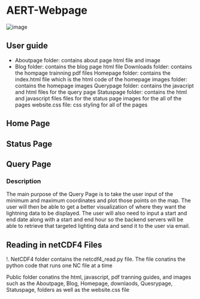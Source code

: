 # AERT-Webpage

![image](https://user-images.githubusercontent.com/58304673/112229708-d91bbc80-8c09-11eb-8701-00aff7b28bdc.png)

## User guide
* Aboutpage folder: contains about page html file and image
* Blog folder: contains the blog page html file
Downloads folder: contains the hompage trainning pdf files
Homepage folder: contains the index.html file which is the html code of the homepage
images folder: contains the homepage images
Querypage folder: contains the javacript and html files for the query page
Statuspage folder: contains the html and javascript files files for the status page
images for the all of the pages
website.css file: css styling for all of the pages

## Home Page

## Status Page

## Query Page
### Description
The main purpose of the Query Page is to take the user input of the minimum and maximum coordinates and plot those points on the map. The user will then be able to get a better visualization of where they want the lightning data to be displayed. The user will also need to input a start and end date along with a start and end hour so the backend servers will be able to retrieve that targeted lighting data and send it to the user via email.
## Reading in netCDF4 Files
!. NetCDF4 folder contains the netcdf4_read.py file. The file conatins the python code that runs one NC file at a time

Public folder conatins the html, javascript, pdf tranning guides, and images such as the Aboutpage, Blog, Homepage, downlaods, Quesrypage, Statuspage, folders as well as the website.css file

